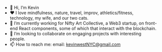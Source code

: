 - 👋 Hi, I’m Kevin
- ❤️ I love mindfulness, nature, travel, improv, athletics/fitness, technology, my wife, and our two cats.
- 🌱 I’m currently working for Nifty Art Collective, a Web3 startup, on front-end React components, some of which that interact with the blockchain.
- 💞️ I’m looking to collaborate on engaging projects with interesting people.
- 📫 How to reach me: email: kevinwestNYC@gmail.com

<!---
KevinWestNYC/KevinWestNYC is a ✨ special ✨ repository because its `README.md` (this file) appears on your GitHub profile.
You can click the Preview link to take a look at your changes.
--->
